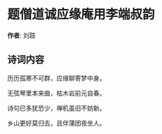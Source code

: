 # 题僧道诚应缘庵用李端叔韵

**作者**: 刘跂

## 诗词内容

历历孤寒不可群，应缘聊寄梦中身。

无弦琴里本来曲，枯木岩前元自春。

诗句已多犹恐少，禅机虽旧不妨新。

乡山更好莫归去，且伴蒲团夜坐人。

